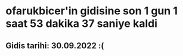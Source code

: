 # ofarukbicer'in gidisine son 1 gun 1 saat 53 dakika 37 saniye kaldi

## Gidis tarihi: 30.09.2022 :(